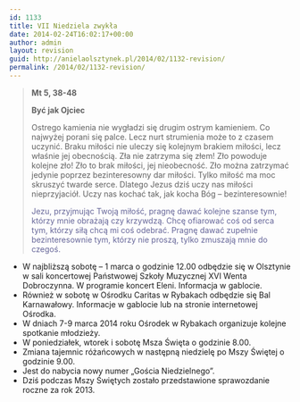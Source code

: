 ```yaml
---
id: 1133
title: VII Niedziela zwykła
date: 2014-02-24T16:02:17+00:00
author: admin
layout: revision
guid: http://anielaolsztynek.pl/2014/02/1132-revision/
permalink: /2014/02/1132-revision/
---
```

> **Mt 5, 38-48**
> 
> **Być jak Ojciec**
> 
> Ostrego kamienia nie wygładzi się drugim ostrym kamieniem. Co najwyżej porani się palce. Lecz nurt strumienia może to z czasem uczynić. Braku miłości nie uleczy się kolejnym brakiem miłości, lecz właśnie jej obecnością. Zła nie zatrzyma się złem! Zło powoduje kolejne zło! Zło to brak miłości, jej nieobecność. Zło można zatrzymać jedynie poprzez bezinteresowny dar miłości. Tylko miłość ma moc skruszyć twarde serce. Dlatego Jezus dziś uczy nas miłości nieprzyjaciół. Uczy nas kochać tak, jak kocha Bóg &#8211; bezinteresownie!
> 
> <span style="color: #666699;">Jezu, przyjmując Twoją miłość, pragnę dawać kolejne szanse tym, którzy mnie obrażają czy krzywdzą. Chcę ofiarować coś od serca tym, którzy siłą chcą mi coś odebrać. Pragnę dawać zupełnie bezinteresownie tym, którzy nie proszą, tylko zmuszają mnie do czegoś.</span>

  * W najbliższą sobotę &#8211; 1 marca o godzinie 12.00 odbędzie się w Olsztynie w sali koncertowej Państwowej Szkoły Muzycznej XVI Wenta Dobroczynna. W programie koncert Eleni. Informacja w gablocie.
  * Również w sobotę w Ośrodku Caritas w Rybakach odbędzie się Bal Karnawałowy. Informacje w gablocie lub na stronie internetowej Ośrodka.
  * W dniach 7-9 marca 2014 roku Ośrodek w Rybakach organizuje kolejne spotkanie młodzieży.
  * W poniedziałek, wtorek i sobotę Msza Święta o godzinie 8.00.
  * Zmiana tajemnic różańcowych w następną niedzielę po Mszy Świętej o godzinie 9.00.
  * Jest do nabycia nowy numer &#8222;Gościa Niedzielnego&#8221;.
  * Dziś podczas Mszy Świętych zostało przedstawione sprawozdanie roczne za rok 2013.